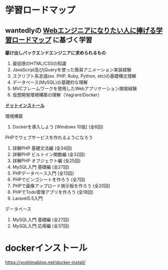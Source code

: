 # 学習ロードマップ
## wantedlyの [Webエンジニアになりたい人に捧げる学習ロードマップ](https://www.wantedly.com/companies/gizumo-inc/post_articles/173690) に基づく学習

**駆け出しバックエンドエンジニアに求められるもの**

1. 最低限のHTML/CSSの知識
2. JavaScript及びjQueryを使った簡易アニメーション実装経験
3. スクリプト系言語(ex. PHP, Ruby, Python, etc)の基礎構文理解
4. データベース(MySQL)の基礎的な理解
5. MVCフレームワークを使用したWebアプリケーション開発経験
6. 仮想開発環境構築の理解（Vagrant/Docker）

**[ドットインストール](https://dotinstall.com/lessons)**

環境構築
1. Dockerを導入しよう [Windows 10版] (全6回)

PHPでウェブサービスを作れるようになろう
1. 詳解PHP 基礎文法編 (全34回)
2. 詳解PHP ビルトイン関数編 (全32回)
3. 詳解PHP オブジェクト編 (全25回)
4. MySQL入門 基礎編 (全27回)
5. PHPデータベース入門 (全13回)
6. PHPでビンゴシートを作ろう (全7回)
7. PHPで画像アップロード掲示板を作ろう (全20回)
8. PHPでTodo管理アプリを作ろう (全18回)
9. Laravel5.5入門

データベース
1. MySQL入門 基礎編 (全27回)
2. MySQL入門 応用編 (全37回) 

# dockerインストール
https://yoshimablog.net/docker-install/
